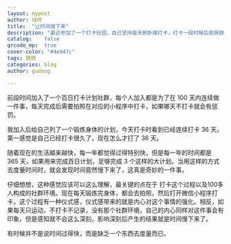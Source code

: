 ```yaml
---
layout: mypost
author: 咕咚
title:  "让时间慢下来"
description: "最近参加了一个打卡社团，自己坚持每天俯卧撑打卡，打卡一段时候后收获颇多，除了身体上的变化，自己的内心也有不少感悟收获，坚持正是一个奇妙的事。"
catalog:    false
qrcode_mp:  true
cover-color: "#4e947c"
tags: 随想
categories: blog
author: gudong

---
```


前段时间加入了一个百日打卡计划社群，每个人加入都是为了在 100 天内连续做一件事，每天完成后需要拍照在对应的小程序中打卡，如果哪天不打卡就会有惩罚。

我加入后给自己列了一个锻炼身体的计划，今天打卡时看到已经连续打卡 36 天。第一感觉是自己已经打卡很久了，现在怎么才打了 36 天。

随着现在的生活越来越快，每一年都觉得过得特别快，但是每一年的时间都是 365 天，如果用来完成百日计划，足够完成 3 个这样的大计划。当用这样的方式去度量时间时，就会发现时间竟然慢下来了，这真是奇妙的一件事。

仔细想想，这种感觉应该可以这么理解，最关键的点在于 打卡这个过程以及100多人构成的社群环境。现在每天锻炼完身体，都会去拍照，然后打开微信小程序打卡，这个过程有一种仪式感，仪式感带来的就是内心对这个事情的强化。相反，如果每天只运动，不打卡不记录，没有那个社群环境，自己的内心同样对这件事会有印象，但是感知就不会这么深刻，影响深刻后产生的结果就是时间慢下来了。

有时候并不是说时间过得快，而是缺乏一个东西去度量而已。